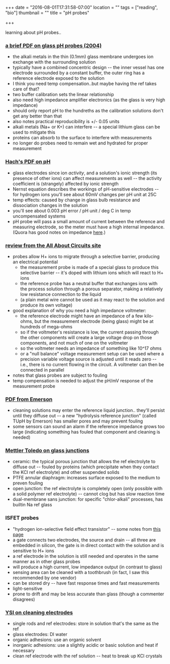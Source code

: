 +++
date = "2016-08-01T17:31:58-07:00"
location = ""
tags = ["reading", "bio"]
thumbnail = ""
title = "pH probes"

+++

learning about pH probes..

<!--more-->

### [a brief PDF on glass pH probes (2004)](https://www.electrochem.org/dl/interface/sum/sum04/IF6-04-Pages19-20.pdf)

* the alkali metals in the thin (0.1mm) glass membrane undergoes ion exchange
with the surrounding solution
* typically have a combined concentric design --
the inner vessel has one electrode surrounded by a constant buffer,
the outer ring has a reference electrode exposed to the solution
* I think you need temp compensation..but maybe having the ref takes care of that?
* two buffer calibration sets the linear relationship
* also need high impedance amplifier electronics (as the glass is very high impedance)
* should only report pH to the hundreths
as the calibration solutions don't get any better than that
* also notes practical reproducibility is +/- 0.05 units
* alkali metals (Na+ or K+) can interfere --
a special lithium glass can be used to mitigate this
* proteins can absorb to the surface to interfere with measurements
* no longer do probes need to remain wet and hydrated for proper measurement


### [Hach's PDF on pH](/misc/hach-ph-handbook.pdf)

* glass electrodes since ion *activity*, and a solution's ionic strength (its presence of other ions)
can affect measurements as well --
the activity coefficient is (strangely) affected by ionic strength
* Nernst equation describes the workings of pH-sensitive electrodes --
for hydrogen ions you'll see about 60mV changes per pH unit at 25C
* temp effects: caused by change in glass bulb resistance and dissociation changes in the solution
* you'll see about 0.003 pH error / pH unit / deg C in temp uncompensated systems
* pH probe will pass a small amount of current between the reference and measuring electrode,
so the meter must have a high internal impedance.
(Quora has good notes on impedance [here](https://www.quora.com/What-does-it-mean-to-have-a-high-or-low-output-impedance-physically).)


### [review from the All About Circuits site](http://www.allaboutcircuits.com/textbook/direct-current/chpt-9/ph-measurement/)

* probes allow H+ ions to migrate through a selective barrier, producing an electrical potential
  * the measurement probe is made of a special glass to produce this selective barrier --
  it's doped with lithium ions which will react to H+ ions
  * the reference probe has a neutral buffer that exchanges ions
  with the process solution through a porous separator,
  making a relatively low resistance connection to the liquid
  * (a plain metal wire cannot be used as it may react to the solution and produce its own voltage)
* good explanation of why you need a high impedance voltmeter:
  * the reference electrode might have an impedance of a few kilo-ohms,
  but the measurement electrode (being glass) might be at hundreds of mega-ohms
  * so if the voltmeter's resistance is low, the current passing through the other components
  will create a large voltage drop on those components, and not much of one on the voltmeter
  * so the voltmeter needs an impedance of something like 10^17 ohms
  * or a "null balance" voltage measurement setup can be used
  where a precision variable voltage source is adjusted until it reads zero --
  i.e., there is no current flowing in the circuit.
  A voltmeter can then be connected in parallel
* notes that glass probes are subject to fouling
* temp compensation is needed to adjust the pH/mV response of the measurement probe


### [PDF from Emerson](http://www2.emersonprocess.com/siteadmincenter/PM%20Rosemount%20Analytical%20Documents/Liq_ADS_43-002.pdf)

* cleaning solutions may enter the reference liquid junction..
they'll persist until they diffuse out --
a new "hydrolysis reference junction" (called TUpH by Emerson) has smaller pores
and may prevent fouling
* some sensors can sound an alarm if the reference impedance grows too large
(indicating something has fouled that component and cleaning is needed)


### [Mettler Toledo on glass junctions](http://www.mt.com/us/en/home/perm-lp/product-organizations/pro/ph-probe-selection.html)

* ceramic: the typical porous junction that allows the ref electrolyte to diffuse out --
fouled by proteins (which precipitate when they contact the KCl ref electrolyte) and other suspended solids
* PTFE annular diaphragm: increases surface exposed to the medium to preven fouling
* open junction: the ref electrolyte is completely open (only possible with a solid polymer ref electrolyte) --
cannot clog but has slow reaction time
* dual-membrane sans junction: for specific "chlor-alkali" processes, has builtin Na ref glass


### ISFET probes

* "hydrogen ion-selective field effect transistor" --
some notes from [this page](http://www.all-about-ph.com/nonglass-ph-electrode.html)
* a gate connects two electrodes, the source and drain --
all three are embedded in silicon, the gate is in direct contact with the solution
and is sensitive to H+ ions
* a ref electrode in the solution is still needed and operates in the same manner as in other glass probes
* will produce a high current, low impedance output (in contrast to glass)
* sensing area can be cleaned with a toothbrush (in fact, I saw this recommended by one vendor)
* can be stored dry -- have fast response times and fast measurements
* light-sensitive
* prone to drift and may be less accurate than glass (though a commenter disagrees)


### [YSI on cleaning electrodes](https://www.ysi.com/ysi-blog/water-blogged-blog/2013/10/extend-the-life-of-your-ph-electrode-in-3-practical-steps)

* single rods and ref electrodes: store in solution that's the same as the ref
* glass electrodes: DI water
* organic adhesions: use an organic solvent
* inorganic adhesions: use a slightly acidic or basic solution and heat if necessary
* clean ref electrode with the ref solution -- heat to break up KCl crystals
